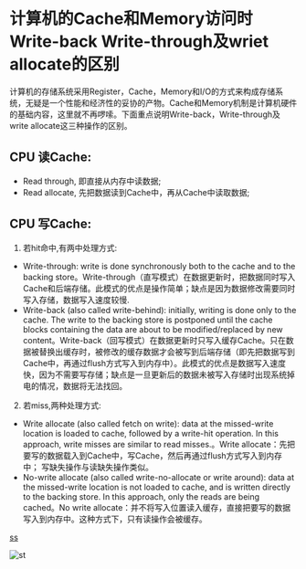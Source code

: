 # 计算机的Cache和Memory访问时Write-back Write-through及wriet allocate的区别

计算机的存储系统采用Register，Cache，Memory和I/O的方式来构成存储系统，无疑是一个性能和经济性的妥协的产物。Cache和Memory机制是计算机硬件的基础内容，这里就不再啰嗦。下面重点说明Write-back，Write-through及write allocate这三种操作的区别。
## CPU 读Cache:
 * Read through, 即直接从内存中读数据;
 * Read allocate, 先把数据读到Cache中，再从Cache中读取数据;

## CPU 写Cache:
1. 若hit命中,有两中处理方式:
 * Write-through: write is done synchronously both to the cache and to the backing store。Write-through（直写模式）在数据更新时，把数据同时写入Cache和后端存储。此模式的优点是操作简单；缺点是因为数据修改需要同时写入存储，数据写入速度较慢.
 * Write-back (also called write-behind): initially, writing is done only to the cache. The write to the backing store is postponed until the cache blocks containing the data are about to be modified/replaced by new content。Write-back（回写模式）在数据更新时只写入缓存Cache。只在数据被替换出缓存时，被修改的缓存数据才会被写到后端存储（即先把数据写到Cache中，再通过flush方式写入到内存中）。此模式的优点是数据写入速度快，因为不需要写存储；缺点是一旦更新后的数据未被写入存储时出现系统掉电的情况，数据将无法找回。
2. 若miss,两种处理方式:
 * Write allocate (also called fetch on write): data at the missed-write location is loaded to cache, followed by a write-hit operation. In this approach, write misses are similar to read misses.。Write allocate：先把要写的数据载入到Cache中，写Cache，然后再通过flush方式写入到内存中；  写缺失操作与读缺失操作类似。
 * No-write allocate (also called write-no-allocate or write around): data at the missed-write location is not loaded to cache, and is written directly to the backing store. In this approach, only the reads are being cached。No write allocate：并不将写入位置读入缓存，直接把要写的数据写入到内存中。这种方式下，只有读操作会被缓存。

[ss](http://test.com)

![st](http://test.com)

